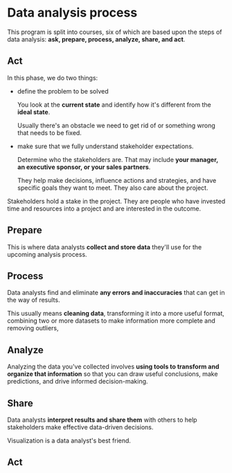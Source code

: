 # Data analysis process

This program is split into courses, six of which are based upon the steps of data analysis: **ask, prepare, process, analyze, share, and act**.

## Act

In this phase, we do two things:

- define the problem to be solved

  You look at the **current state** and identify how it's different from the **ideal state**.

  Usually there's an obstacle we need to get rid of or something wrong that needs to be fixed.

- make sure that we fully understand stakeholder expectations.

  Determine who the stakeholders are. That may include **your manager, an executive sponsor, or your sales partners**.

  They help make decisions, influence actions and strategies, and have specific goals they want to meet. They also care about the project.

Stakeholders hold a stake in the project. They are people who have invested time and resources into a project and are interested in the outcome.

## Prepare

This is where data analysts **collect and store data** they'll use for the upcoming analysis process.

## Process

Data analysts find and eliminate **any errors and inaccuracies** that can get in the way of results.

This usually means **cleaning data**, transforming it into a more useful format, combining two or more datasets to make information more complete and removing outliers,

## Analyze

Analyzing the data you've collected involves **using tools to transform and organize that information** so that you can draw useful conclusions, make predictions, and drive informed decision-making.

## Share

Data analysts **interpret results and share them** with others to help stakeholders make effective data-driven decisions.

Visualization is a data analyst's best friend.

## Act
